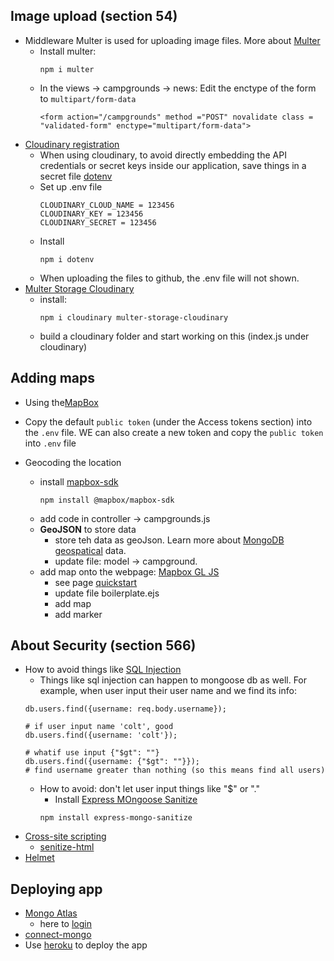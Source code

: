 
## Image upload (section 54)
- Middleware Multer is used for uploading image files. More about [Multer](https://github.com/expressjs/multer)
    - Install multer: 
        ```
        npm i multer
        ```
    - In the views -> campgrounds -> news: Edit the enctype of the form to ```multipart/form-data```
        ```
        <form action="/campgrounds" method ="POST" novalidate class = "validated-form" enctype="multipart/form-data">
        ```
- [Cloudinary registration](https://cloudinary.com/)
    - When using cloudinary, to avoid directly embedding the API credentials or secret keys inside our application, save things in a secret file [dotenv](https://github.com/motdotla/dotenv)
    - Set up .env file
        ```
        CLOUDINARY_CLOUD_NAME = 123456
        CLOUDINARY_KEY = 123456
        CLOUDINARY_SECRET = 123456
        ```
    - Install
        ```
        npm i dotenv
        ```
    - When uploading the files to github, the .env file will not shown.
- [Multer Storage Cloudinary](https://www.npmjs.com/package/multer-storage-cloudinary)
    - install:
        ```
        npm i cloudinary multer-storage-cloudinary
        ```
    - build a cloudinary folder and start working on this (index.js under cloudinary)
    

## Adding maps
- Using the[MapBox](https://www.mapbox.com/)
- Copy the default ```public token``` (under the Access tokens section) into the ```.env``` file.
    WE can also create a new token and copy the ```public token``` into ```.env``` file

- Geocoding the location 
    - install [mapbox-sdk](https://github.com/mapbox/mapbox-sdk-js)
        ```
        npm install @mapbox/mapbox-sdk
        ```
    - add code in controller -> campgrounds.js
    - **GeoJSON** to store data
        - store teh data as geoJson. Learn more about [MongoDB geospatical](https://docs.mongodb.com/manual/geospatial-queries/) data.
        - update file: model -> campground.
    - add map onto the webpage: [Mapbox GL JS](https://docs.mapbox.com/mapbox-gl-js/guides/)
        - see page [quickstart](https://docs.mapbox.com/mapbox-gl-js/guides/install/#quickstart)
        - update file boilerplate.ejs
        - add map
        - add marker

## About Security (section 566)
- How to avoid things like [SQL Injection](https://en.wikipedia.org/wiki/SQL_injection)
    - Things like sql injection can happen to mongoose db as well. For example, when user input their user name and we find its info:
    ```
    db.users.find({username: req.body.username});

    # if user input name 'colt', good
    db.users.find({username: 'colt'});

    # whatif use input {"$gt": ""}
    db.users.find({username: {"$gt": ""}});
    # find username greater than nothing (so this means find all users)
    ```
    - How to avoid: don't let user input things like "$" or "."
        - Install [Express MOngoose Sanitize](https://www.npmjs.com/package/express-mongo-sanitize)
        ```
        npm install express-mongo-sanitize
        ```
- [Cross-site scripting](https://en.wikipedia.org/wiki/Cross-site_scripting)
    - [senitize-html](https://www.npmjs.com/package/sanitize-html)
- [Helmet](https://github.com/helmetjs/helmet)


## Deploying app
- [Mongo Atlas](https://www.mongodb.com/atlas/database)
    - here to [login](https://account.mongodb.com/account/login)
- [connect-mongo](https://www.npmjs.com/package/connect-mongo)
- Use [heroku](https://www.heroku.com/) to deploy the app